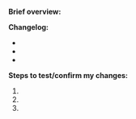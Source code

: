 **Brief overview:** <!-- Write a summary of what this PR does below. Screenshots are cool!  -->


**Changelog:**
* <!-- Completed item 1 -->
* <!-- Completed item 2 -->
* <!-- etc. -->

**Steps to test/confirm my changes:**
1. <!-- Step 1 -->
2. <!-- Step 2 -->
3. <!-- etc. -->
